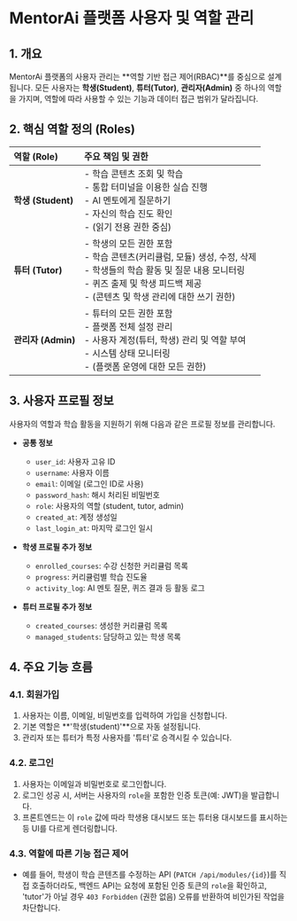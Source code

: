 # MentorAi 플랫폼 사용자 및 역할 관리

## 1. 개요

MentorAi 플랫폼의 사용자 관리는 **역할 기반 접근 제어(RBAC)**를 중심으로 설계됩니다. 모든 사용자는 **학생(Student)**, **튜터(Tutor)**, **관리자(Admin)** 중 하나의 역할을 가지며, 역할에 따라 사용할 수 있는 기능과 데이터 접근 범위가 달라집니다.

## 2. 핵심 역할 정의 (Roles)

| 역할 (Role) | 주요 책임 및 권한 |
| :--- | :--- |
| **학생 (Student)** | - 학습 콘텐츠 조회 및 학습<br>- 통합 터미널을 이용한 실습 진행<br>- AI 멘토에게 질문하기<br>- 자신의 학습 진도 확인<br>- (읽기 전용 권한 중심) |
| **튜터 (Tutor)** | - 학생의 모든 권한 포함<br>- 학습 콘텐츠(커리큘럼, 모듈) 생성, 수정, 삭제<br>- 학생들의 학습 활동 및 질문 내용 모니터링<br>- 퀴즈 출제 및 학생 피드백 제공<br>- (콘텐츠 및 학생 관리에 대한 쓰기 권한) |
| **관리자 (Admin)** | - 튜터의 모든 권한 포함<br>- 플랫폼 전체 설정 관리<br>- 사용자 계정(튜터, 학생) 관리 및 역할 부여<br>- 시스템 상태 모니터링<br>- (플랫폼 운영에 대한 모든 권한) |

## 3. 사용자 프로필 정보

사용자의 역할과 학습 활동을 지원하기 위해 다음과 같은 프로필 정보를 관리합니다.

- **공통 정보**
    - `user_id`: 사용자 고유 ID
    - `username`: 사용자 이름
    - `email`: 이메일 (로그인 ID로 사용)
    - `password_hash`: 해시 처리된 비밀번호
    - `role`: 사용자의 역할 (student, tutor, admin)
    - `created_at`: 계정 생성일
    - `last_login_at`: 마지막 로그인 일시

- **학생 프로필 추가 정보**
    - `enrolled_courses`: 수강 신청한 커리큘럼 목록
    - `progress`: 커리큘럼별 학습 진도율
    - `activity_log`: AI 멘토 질문, 퀴즈 결과 등 활동 로그

- **튜터 프로필 추가 정보**
    - `created_courses`: 생성한 커리큘럼 목록
    - `managed_students`: 담당하고 있는 학생 목록

## 4. 주요 기능 흐름

### 4.1. 회원가입
1.  사용자는 이름, 이메일, 비밀번호를 입력하여 가입을 신청합니다.
2.  기본 역할은 **'학생(student)'**으로 자동 설정됩니다.
3.  관리자 또는 튜터가 특정 사용자를 '튜터'로 승격시킬 수 있습니다.

### 4.2. 로그인
1.  사용자는 이메일과 비밀번호로 로그인합니다.
2.  로그인 성공 시, 서버는 사용자의 `role`을 포함한 인증 토큰(예: JWT)을 발급합니다.
3.  프론트엔드는 이 `role` 값에 따라 학생용 대시보드 또는 튜터용 대시보드를 표시하는 등 UI를 다르게 렌더링합니다.

### 4.3. 역할에 따른 기능 접근 제어
-   예를 들어, 학생이 학습 콘텐츠를 수정하는 API (`PATCH /api/modules/{id}`)를 직접 호출하더라도, 백엔드 API는 요청에 포함된 인증 토큰의 `role`을 확인하고, 'tutor'가 아닐 경우 `403 Forbidden` (권한 없음) 오류를 반환하여 비인가된 작업을 차단합니다.

